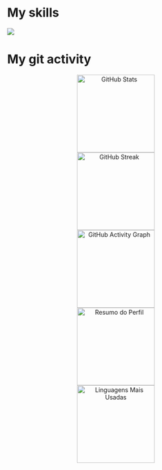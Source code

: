 # My skills

<img src="https://skillicons.dev/icons?i=html,css,js,bootstrap,nodejs,express,mysql,php,laravel,docker,git&theme=dark" />

# My git activity

<div align="center">

<img src="https://github-readme-stats.vercel.app/api?username=MatheusMendesL&show_icons=true&theme=dark&hide_title=true&hide=contribs&count_private=true" alt="GitHub Stats" height="180" />
<br>
<img src="https://github-readme-streak-stats.herokuapp.com/?user=MatheusMendesL&theme=dark" alt="GitHub Streak" height="180"/>
<br>
<img src="https://github-readme-activity-graph.vercel.app/graph?username=MatheusMendesL&theme=github-compact" alt="GitHub Activity Graph" height="180"/>
<br>
<img src="https://github-profile-summary-cards.vercel.app/api/cards/profile-details?username=MatheusMendesL&theme=github_dark" alt="Resumo do Perfil" height="180"/>
<br>
<img src="https://github-readme-stats.vercel.app/api/top-langs/?username=MatheusMendesL&layout=compact&theme=dark" alt="Linguagens Mais Usadas" height="180"/>
</div>

